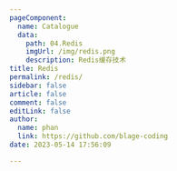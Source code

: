 ```yaml
---
pageComponent: 
  name: Catalogue
  data: 
    path: 04.Redis
    imgUrl: /img/redis.png
    description: Redis缓存技术
title: Redis
permalink: /redis/
sidebar: false
article: false
comment: false
editLink: false
author: 
  name: phan
  link: https://github.com/blage-coding
date: 2023-05-14 17:56:09

---
```

